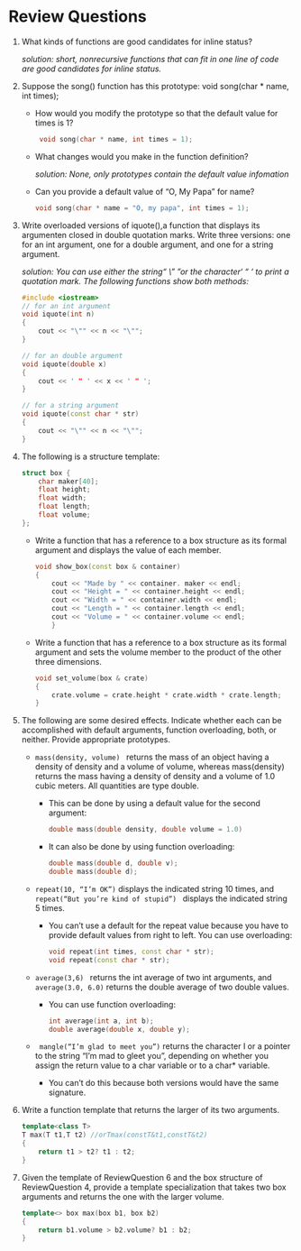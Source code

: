 # Review Questions
1. What kinds of functions are good candidates for inline status?  

    *solution: short, nonrecursive functions that can fit in one line of code are good candidates for inline status.*

2. Suppose the song() function has this prototype:
    void song(char * name, int times);

    - How would you modify the prototype so that the default value for times is 1?
        ```cpp
         void song(char * name, int times = 1); 
        ```
    - What changes would you make in the function definition?   

        *solution: None, only prototypes contain the default value infomation*

    - Can you provide a default value of “O, My Papa” for name? 

        ```cpp
        void song(char * name = "O, my papa", int times = 1);
        ```

3. Write overloaded versions of iquote(),a function that displays its argumenten closed in double quotation marks. Write three versions: one for an int argument, one for a double argument, and one for a string argument.  

    *solution: You can use either the string“ \” ”or the character‘ “ ‘ to print a quotation mark. The following functions show both methods:*
    ```cpp
    #include <iostream>
    // for an int argument
    void iquote(int n)
    {
        cout << "\"" << n << "\"";
    }

    // for an double argument
    void iquote(double x)
    {
        cout << ' " ' << x << ' " ';
    }

    // for a string argument
    void iquote(const char * str)
    {
        cout << "\"" << n << "\"";
    }
    ```

4. The following is a structure template:
    ```cpp
    struct box {
        char maker[40]; 
        float height; 
        float width; 
        float length; 
        float volume;
    };
    ```
    - Write a function that has a reference to a box structure as its formal argument and displays the value of each member.
        ```cpp
        void show_box(const box & container) 
        {
            cout << "Made by " << container. maker << endl; 
            cout << "Height = " << container.height << endl; 
            cout << "Width = " << container.width << endl; 
            cout << "Length = " << container.length << endl; 
            cout << "Volume = " << container.volume << endl;
            }
        ```
    - Write a function that has a reference to a box structure as its formal argument and sets the volume member to the product of the other three dimensions.  
        ```cpp
        void set_volume(box & crate) 
        {
            crate.volume = crate.height * crate.width * crate.length; 
        }
        ```

5. The following are some desired effects. Indicate whether each can be accomplished with default arguments, function overloading, both, or neither. Provide appropriate prototypes. 

    *  ```mass(density, volume) ``` returns the mass of an object having a density of density and a volume of volume, whereas mass(density) returns the mass having a density of density and a volume of 1.0 cubic meters. All quantities are type double.
        - This can be done by using a default value for the second argument:  
            ```cpp
            double mass(double density, double volume = 1.0)
            ```  
        - It can also be done by using function overloading:
            ```cpp
            double mass(double d, double v); 
            double mass(double d);
            ```
        
    * ```repeat(10, “I’m OK”)``` displays the indicated string 10 times, and ```repeat(“But you’re kind of stupid”) ``` displays the indicated string 5 times.
        - You can’t use a default for the repeat value because you have to provide default values from right to left. You can use overloading:
            ```cpp
            void repeat(int times, const char * str); 
            void repeat(const char * str);
            ```

    * ```average(3,6) ``` returns the int average of two int arguments, and ```average(3.0, 6.0)``` returns the double average of two double values.
        - You can use function overloading:
            ```cpp
            int average(int a, int b);
            double average(double x, double y);
            ```

    * ``` mangle(“I’m glad to meet you”)``` returns the character I or a pointer to the string “I’m mad to gleet you”, depending on whether you assign the return value to a char variable or to a char* variable.
        + You can’t do this because both versions would have the same signature.   

6. Write a function template that returns the larger of its two arguments.
    ```cpp
    template<class T>
    T max(T t1,T t2) //orTmax(constT&t1,constT&t2) 
    {
        return t1 > t2? t1 : t2; 
    }
    ```       
7. Given the template of ReviewQuestion 6 and the box structure of ReviewQuestion 4, provide a template specialization that takes two box arguments and returns the one with the larger volume.
    ```cpp
    template<> box max(box b1, box b2) 
    {
        return b1.volume > b2.volume? b1 : b2; 
    }
    ```

